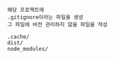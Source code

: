 
```plaintext
해당 프로젝트에
.gitignore이라는 파일을 생성
그 파일에 버전 관리하지 않을 파일을 작성

.cache/
dist/
node_modules/

```